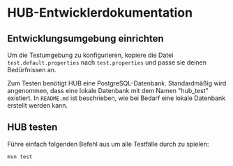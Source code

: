 HUB-Entwicklerdokumentation
===========================

Entwicklungsumgebung einrichten
-------------------------------

Um die Testumgebung zu konfigurieren, kopiere die Datei `test.default.properties` nach
`test.properties` und passe sie deinen Bedürfnissen an.

Zum Testen benötigt HUB eine PostgreSQL-Datenbank. Standardmäßig wird angenommen, dass
eine lokale Datenbank mit dem Namen "hub_test" existiert. In `README.md` ist beschrieben,
wie bei Bedarf eine lokale Datenbank erstellt werden kann.

HUB testen
----------

Führe einfach folgenden Befehl aus um alle Testfälle durch zu spielen:

    mvn test
